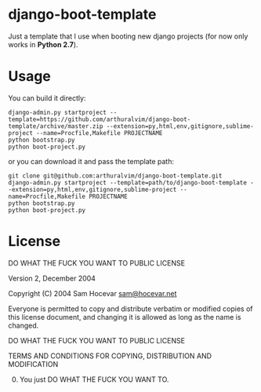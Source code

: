 django-boot-template
====================

Just a template that I use when booting new django projects (for now only works in **Python 2.7**).


Usage
=====

You can build it directly:

    django-admin.py startproject --template=https://github.com/arthuralvim/django-boot-template/archive/master.zip --extension=py,html,env,gitignore,sublime-project --name=Procfile,Makefile PROJECTNAME
    python bootstrap.py
    python boot-project.py

or you can download it and pass the template path:

    git clone git@github.com:arthuralvim/django-boot-template.git
    django-admin.py startproject --template=path/to/django-boot-template --extension=py,html,env,gitignore,sublime-project --name=Procfile,Makefile PROJECTNAME
    python bootstrap.py
    python boot-project.py

License
=====

DO WHAT THE FUCK YOU WANT TO PUBLIC LICENSE

Version 2, December 2004

Copyright (C) 2004 Sam Hocevar <sam@hocevar.net>

Everyone is permitted to copy and distribute verbatim or modified
copies of this license document, and changing it is allowed as long
as the name is changed.

DO WHAT THE FUCK YOU WANT TO PUBLIC LICENSE

TERMS AND CONDITIONS FOR COPYING, DISTRIBUTION AND MODIFICATION

0. You just DO WHAT THE FUCK YOU WANT TO.
